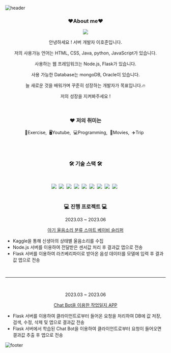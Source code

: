 ![header](https://capsule-render.vercel.app/api?type=waving&color=auto&height=200&section=header&text=Welcome%20to%20HoJun%20Github&fontSize=50&animation=twinkling&text-color=black)

<h3 align="center"><b>❤️About me❤️</b></h3>
<p align="center"><a href="https://hojunleesunsin.github.io" target="_blank"><img src="https://img.shields.io/badge/BLOG-EA4AAA?style=flat&logo=GitHub Sponsors&logoColor=white"/></a></p>

<p align="center">안녕하세요 ! 서버 개발자 이호준입니다.</p>
<p align="center"> 저의 사용가능 언어는 HTML, CSS, Java, python, JavaScript가 있습니다.</p>
<p align="center"> 사용하는 웹 프레임워크는 Node.js, Flask가 있습니다. </p>
<p align="center"> 사용 가능한 Database는 mongoDB, Oracle이 있습니다. </p>
<p align="center">늘 새로운 것을 배워가며 꾸준히 성장하는 개발자가 목표입니다.🔥</p>
<p align="center">저의 성장을 지켜봐주세요 !</p>

<br>

<h3 align="center">❤️ 저의 취미는</h3>
<p align="center">💪Exercise,&nbsp;&nbsp;🖥Youtube,&nbsp;&nbsp;💻Programming,&nbsp;&nbsp;🎥Movies,&nbsp;&nbsp;✈️Trip&nbsp;&nbsp;</p>

<br>
<br>

<h3 align="center"><b>🛠 기술 스택 🛠</b></h3>
</br>
<p align="center">
<img src="https://img.shields.io/badge/Java-ED8B00?style=flat-square&logo=openjdk&logoColor=white"/></a>&nbsp 
<img src="https://img.shields.io/badge/Python-blue?style=flat-square&logo=Python&logoColor=white"/></a>&nbsp 
<img src="https://img.shields.io/badge/Flask-black?style=flat-square&logo=flask&logoColor=white"/></a>&nbsp 
<img src="https://img.shields.io/badge/Javascript-yellow?style=flat-square&logo=Javascript&logoColor=white"/></a>&nbsp 
<img src="https://img.shields.io/badge/Node.js-43853D?style=flat-square&logo=node.js&logoColor=white"/></a>&nbsp 
<img src="https://img.shields.io/badge/MongoDB-4EA94B?style=flat-square&logo=mongodb&logoColor=white"/></a>&nbsp
<img src="https://img.shields.io/badge/Oracle-F80000?style=flat-square&logo=Oracle&logoColor=white"/></a>&nbsp
<img src="https://img.shields.io/badge/HTML5-E34F26?style=flat-square&logo=html5&logoColor=white"/></a>&nbsp 
<img src="https://img.shields.io/badge/CSS3-1572B6?style=flat-square&logo=CSS3&logoColor=white"/></a> &nbsp

<br>
<br>

<h3 align="center"><b>💻 진행 프로젝트 💻</b></h3>
<p align="center">2023.03 ~ 2023.06</p>
<p align="center"><a href="https://github.com/hojunleesunsin/Capstone_project" target="_blank">아기 울음소리 분류 스마트 베이비 슬리퍼</a></p>
<ul>
  <li>Kaggle을 통해 신생아의 상태별 울음소리를 수집</li>
  <li>Node.js 서버를 이용하여 전달받은 센서값 처리 후 결과값 앱으로 전송</li>
  <li>Flask 서버를 이용하여 라즈베리파이로 받아온 음성 데이터를 모델에 입력 후 결과값 앱으로 전송</li>
</ul>

<br>
<hr>
<br>

<p align="center">2023.03 ~ 2023.06</p>
<p align="center"><a href="https://github.com/kdk0411/Chat_Bot/tree/hojun" target="_blank">Chat Bot을 이용한 작업일지 APP</a></p>
<ul>
  <li>Flask 서버를 이용하여 클라이언트로부터 들어온 요청을 처리하여 DB에 값 저장, 검색, 수정, 삭제 및 앱으로 결과값 전송</li>
  <li>Flask 서버에서 학습된 Chat Bot을 이용하여 클라이언트로부터 요청이 들어오면 결과값 추출 후 앱으로 전송</li>
</ul>



![footer](https://capsule-render.vercel.app/api?type=waving&color=auto&height=100&section=footer)
